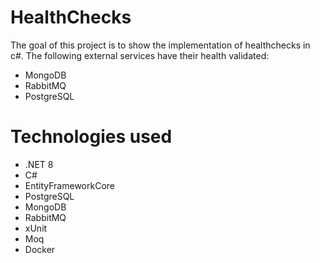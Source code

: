 # HealthChecks

The goal of this project is to show the implementation of healthchecks in c#. The following external services have their health validated:
- MongoDB
- RabbitMQ
- PostgreSQL

# Technologies used
- .NET 8
- C#
- EntityFrameworkCore
- PostgreSQL
- MongoDB
- RabbitMQ
- xUnit
- Moq
- Docker
